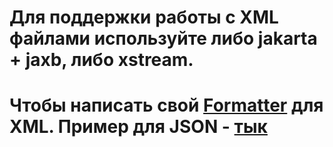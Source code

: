 # Для поддержки работы с XML файлами используйте либо jakarta + jaxb, либо xstream. 

# Чтобы написать свой [Formatter](../Formatter.java) для XML. Пример для JSON - [тык](../json/JsonFormatter.java)